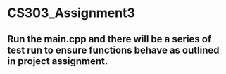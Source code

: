 # CS303_Assignment3

## Run the main.cpp and there will be a series of test run to ensure functions behave as outlined in project assignment.
